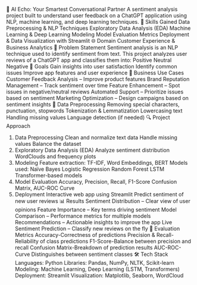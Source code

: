 🤖 AI Echo: Your Smartest Conversational Partner
A sentiment analysis project built to understand user feedback on a ChatGPT application using NLP, machine learning, and deep learning techniques.
🧠 Skills Gained
Data Preprocessing & NLP Techniques
Exploratory Data Analysis (EDA)
Machine Learning & Deep Learning Modeling
Model Evaluation Metrics
Deployment & Data Visualization with Streamlit
🌐 Domain
Customer Experience & Business Analytics
📌 Problem Statement
Sentiment analysis is an NLP technique used to identify sentiment from text.
This project analyzes user reviews of a ChatGPT app and classifies them into:
Positive
Neutral
Negative
🎯 Goals
Gain insights into user satisfaction
Identify common issues
Improve app features and user experience
💼 Business Use Cases
Customer Feedback Analysis – Improve product features
Brand Reputation Management – Track sentiment over time
Feature Enhancement – Spot issues in negative/neutral reviews
Automated Support – Prioritize issues based on sentiment
Marketing Optimization – Design campaigns based on sentiment insights
🧹 Data Preprocessing
Removing special characters, punctuation, stopwords
Tokenization & Lemmatization
Lowercasing text
Handling missing values
Language detection (if needed)
🔍 Project Approach
1. Data Preprocessing
Clean and normalize text data
Handle missing values
Balance the dataset
2. Exploratory Data Analysis (EDA)
Analyze sentiment distribution
WordClouds and frequency plots
3. Modeling
Feature extraction: TF-IDF, Word Embeddings, BERT
Models used:
Naïve Bayes
Logistic Regression
Random Forest
LSTM
Transformer-based models
4. Model Evaluation
Accuracy, Precision, Recall, F1-Score
Confusion Matrix, AUC-ROC Curve
5. Deployment
Interactive web app using Streamlit
Predict sentiment of new user reviews
📊 Results
Sentiment Distribution – Clear view of user opinions
Feature Importance – Key terms driving sentiment
Model Comparison – Performance metrics for multiple models
Recommendations – Actionable insights to improve the app
Live Sentiment Prediction – Classify new reviews on the fly
🧪 Evaluation Metrics
Accuracy-Correctness of predictions
Precision & Recall-Reliability of class predictions
F1-Score-Balance between precision and recall
Confusion Matrix-Breakdown of prediction results
AUC-ROC-Curve	Distinguishes between sentiment classes
🛠️ Tech Stack
Languages: Python
Libraries: Pandas, NumPy, NLTK, Scikit-learn
Modeling: Machine Learning, Deep Learning (LSTM, Transformers)
Deployment: Streamlit
Visualization: Matplotlib, Seaborn, WordCloud
